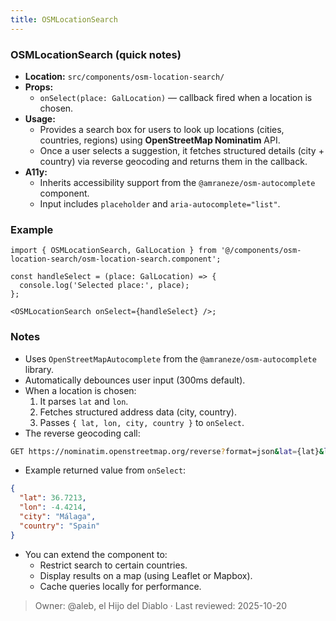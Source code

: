 ```yaml
---
title: OSMLocationSearch
---
```


### OSMLocationSearch (quick notes)
- **Location:** `src/components/osm-location-search/`
- **Props:**  
  - `onSelect(place: GalLocation)` — callback fired when a location is chosen.  
- **Usage:**  
  - Provides a search box for users to look up locations (cities, countries, regions) using **OpenStreetMap Nominatim** API.  
  - Once a user selects a suggestion, it fetches structured details (city + country) via reverse geocoding and returns them in the callback.
- **A11y:**  
  - Inherits accessibility support from the `@amraneze/osm-autocomplete` component.  
  - Input includes `placeholder` and `aria-autocomplete="list"`.  

### Example
```tsx
import { OSMLocationSearch, GalLocation } from '@/components/osm-location-search/osm-location-search.component';

const handleSelect = (place: GalLocation) => {
  console.log('Selected place:', place);
};

<OSMLocationSearch onSelect={handleSelect} />;
```


### Notes
- Uses `OpenStreetMapAutocomplete` from the `@amraneze/osm-autocomplete` library.
- Automatically debounces user input (300ms default).
- When a location is chosen:
    1. It parses `lat` and `lon`.
    2. Fetches structured address data (city, country).
    3. Passes `{ lat, lon, city, country }` to `onSelect`.
- The reverse geocoding call:
```bash
GET https://nominatim.openstreetmap.org/reverse?format=json&lat={lat}&lon={lon}&addressdetails=1
```
- Example returned value from `onSelect`:
```json
{
  "lat": 36.7213,
  "lon": -4.4214,
  "city": "Málaga",
  "country": "Spain"
}
```
- You can extend the component to:
    - Restrict search to certain countries.
    - Display results on a map (using Leaflet or Mapbox).
    - Cache queries locally for performance.


> Owner: @aleb, el Hijo del Diablo · Last reviewed: 2025-10-20